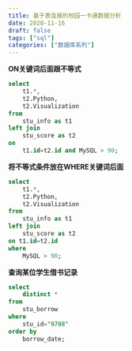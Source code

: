 ```yaml
---
title: 基于表连接的校园一卡通数据分析
date: 2020-11-16
draft: false
tags: ["sql"]
categories: ["数据库系列"]
---
```


**ON关键词后面跟不等式**
```sql
select
    t1.*,
    t2.Python,
    t2.Visualization
from
    stu_info as t1
left join
    stu_score as t2
on
    t1.id=t2.id and MySQL > 90;
```

**将不等式条件放在WHERE关键词后面**
```sql
select
    t1.*,
    t2.Python,
    t2.Visualization
from
    stu_info as t1
left join
    stu_score as t2
on t1.id=t2.id 
where
    MySQL > 90;
```


**查询某位学生借书记录**

```sql
select
    distinct *
from
    stu_borrow
where
    stu_id="9708"
order by
    borrow_date;
```